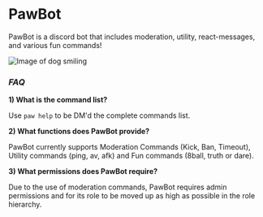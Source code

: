 # PawBot
PawBot is a discord bot that includes moderation, utility, react-messages, and various fun commands! 

![Image of dog smiling](https://i.imgur.com/Wfm9pl8.png)
 
 ### ***FAQ***
 
 **1) What is the command list?**
 
   Use `paw help` to be DM'd the complete commands list.
    
 **2) What functions does PawBot provide?**
 
   PawBot currently supports Moderation Commands (Kick, Ban, Timeout), Utility commands (ping, av, afk) and Fun commands (8ball, truth or dare).

 **3) What permissions does PawBot require?**
 
   Due to the use of moderation commands, PawBot requires admin permissions and for its role to be moved up as high as possible in the role hierarchy.
   
